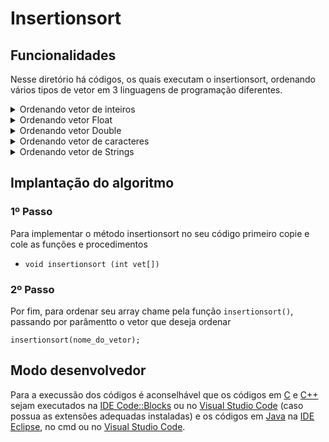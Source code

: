# Insertionsort
<!-- 
## Funcionamento
-->

## Funcionalidades
Nesse diretório há códigos, os quais executam o insertionsort, ordenando vários tipos de vetor em 3 linguagens de programação diferentes.

<details>
<summary>Ordenando vetor de inteiros</summary>

### *Ordem crescente*
- [C](./c/insertionIntCrescente.c)
- [C++](./cpp/insertionIntCrescente.cpp)
- [Java](./java/insertionIntCrescente.java)

### *Ordem decrescente*
- [C](./c/insertionIntDecrescente.c)
- [C++](./cpp/insertionIntDecrescente.cpp)
- [Java](./java/insertionIntDecrescente.java)
</details>

<details>
<summary>Ordenando vetor Float</summary>

### *Ordem crescente*
- [C](./c/insertionFloatCrescente.c)
- [C++](./cpp/insertionFloatCrescente.cpp)
- [Java](./java/insertionFloatCrescente.java)

### *Ordem decrescente*
- [C](./c/insertionFloatDecrescente.c)
- [C++](./cpp/insertionFloatDecrescente.cpp)
- [Java](./java/insertionFloatDecrescente.java)
</details>

<details>
<summary>Ordenando vetor Double</summary>

### *Ordem crescente*
- [C](./c/insertionDoubleCrescente.c)
- [C++](./cpp/insertionDoubleCrescente.cpp)
- [Java](./java/insertionDoubleCrescente.java)

### *Ordem decrescente*
- [C](./c/insertionDoubleDecrescente.c)
- [C++](./cpp/insertionCharCrescente.cpp)
- [Java](./java/insertionDoubleDecrescente.java)
</details>

<details>
<summary>Ordenando vetor de caracteres</summary>

### *Ordem crescente*
- [C](./c/insertionCharCrescente.c)
- [C++](./cpp/insertionCharCrescente.cpp)
- [Java](./java/insertionCharCrescente.java)

### *Ordem decrescente*
- [C](./c/insertionCharDecrescente.c)
- [C++](./cpp/insertionCharDecrescente.cpp)
- [Java](./java/insertionCharDecrescente.java)
</details> 

<details>
<summary>Ordenando vetor de Strings</summary>

### *Ordem crescente*
- [C++](./cpp/insertionStringCrescente.cpp)
- [Java](./java/insertionStringCrescente.java)

### *Ordem decrescente*
- [C++](./cpp/insertionStringDecrescente.cpp)
- [Java](./java/insertionStringDecrescente.java)
</details>

## Implantação do algoritmo

### 1º Passo

Para implementar o método insertionsort no seu código primeiro copie e cole as funções e procedimentos

- `void insertionsort (int vet[])`

### 2º Passo

Por fim, para ordenar seu array chame pela função `insertionsort()`, passando por parâmentto o vetor que deseja ordenar

``` 
insertionsort(nome_do_vetor); 
```

## Modo desenvolvedor

Para a execussão dos códigos é aconselhável que os códigos em [C](./c) e [C++](./cpp) sejam executados na [IDE Code::Blocks](https://www.codeblocks.org/) ou no [Visual Studio Code](https://code.visualstudio.com/) (caso possua as extensões adequadas instaladas) e os códigos em [Java](./java) na [IDE Eclipse](https://www.eclipse.org/), no cmd ou no [Visual Studio Code](https://code.visualstudio.com/).
